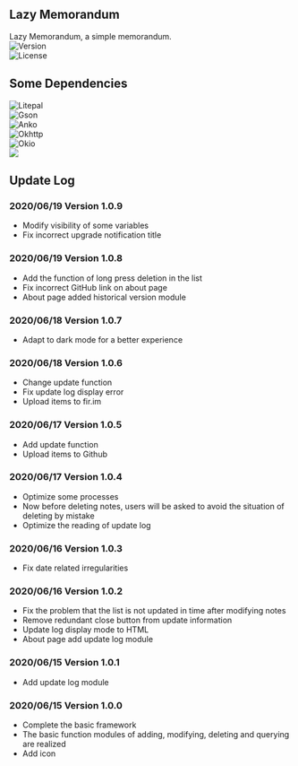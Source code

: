 ## Lazy Memorandum

Lazy Memorandum, a simple memorandum.<br/>
![Version](https://img.shields.io/badge/Version-1.0.8-brightgreen.svg)<br/>
![License](https://img.shields.io/badge/License-GPLv3.0-blue)

## Some Dependencies

![Litepal](https://img.shields.io/badge/Litepal-3.1.1-blueviolet)<br/>
![Gson](https://img.shields.io/badge/Gson-2.8.5-blueviolet)<br/>
![Anko](https://img.shields.io/badge/Anko-0.10.8-blueviolet)<br/>
![Okhttp](https://img.shields.io/badge/Okhttp-4.7.2-blueviolet)<br/>
![Okio](https://img.shields.io/badge/Okio-2.6.0-blueviolet)<br/>
![](https://img.shields.io/badge/AndroidAboutPage-1.2.6-blueviolet)

## Update Log

### 2020/06/19 Version 1.0.9

* Modify visibility of some variables
* Fix incorrect upgrade notification title

### 2020/06/19 Version 1.0.8

* Add the function of long press deletion in the list
* Fix incorrect GitHub link on about page
* About page added historical version module

### 2020/06/18 Version 1.0.7

* Adapt to dark mode for a better experience

### 2020/06/18 Version 1.0.6

* Change update function
* Fix update log display error
* Upload items to fir.im

### 2020/06/17 Version 1.0.5

* Add update function
* Upload items to Github

### 2020/06/17 Version 1.0.4

* Optimize some processes
* Now before deleting notes, users will be asked to avoid the situation of deleting by mistake
* Optimize the reading of update log

### 2020/06/16 Version 1.0.3

* Fix date related irregularities

### 2020/06/16 Version 1.0.2

* Fix the problem that the list is not updated in time after modifying notes
* Remove redundant close button from update information
* Update log display mode to HTML
* About page add update log module

### 2020/06/15 Version 1.0.1

* Add update log module

### 2020/06/15 Version 1.0.0
* Complete the basic framework
* The basic function modules of adding, modifying, deleting and querying are realized
* Add icon
